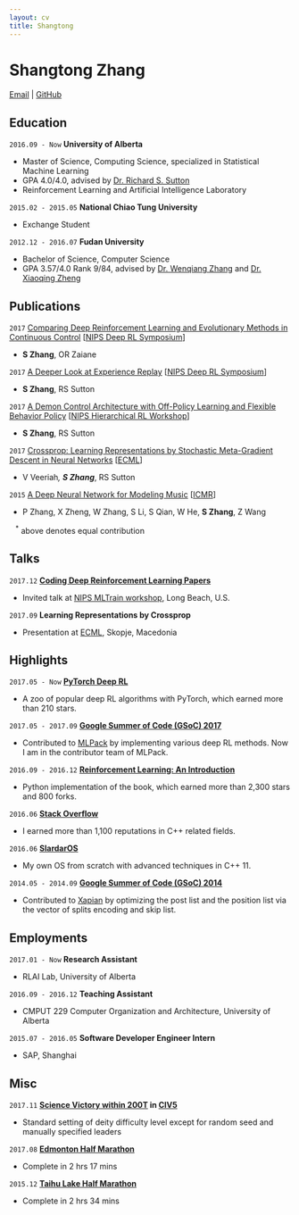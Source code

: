 ```yaml
---
layout: cv
title: Shangtong
---
```

# Shangtong Zhang 

<div id="webaddress">
<a href="mailto:zhangshangtong.cpp@gmail.com">Email</a>
| <a href="https://github.com/ShangtongZhang">GitHub</a>
</div>


## Education

`2016.09 - Now`
__University of Alberta__
- Master of Science, Computing Science, specialized in Statistical Machine Learning
- GPA 4.0/4.0, advised by [Dr. Richard S. Sutton](http://incompleteideas.net/sutton/)
- Reinforcement Learning and Artificial Intelligence Laboratory

`2015.02 - 2015.05`
__National Chiao Tung University__
- Exchange Student

`2012.12 - 2016.07`
__Fudan University__
- Bachelor of Science, Computer Science
- GPA 3.57/4.0 Rank 9/84, advised by [Dr. Wenqiang Zhang](http://www.cs.fudan.edu.cn/?page_id=2022) and [Dr. Xiaoqing Zheng](http://homepage.fudan.edu.cn/zhengxq/)

## Publications

`2017`
[Comparing Deep Reinforcement Learning and Evolutionary Methods in Continuous Control](https://arxiv.org/abs/1712.00006) [[NIPS Deep RL Symposium](https://sites.google.com/view/deeprl-symposium-nips2017)]
- __S Zhang__, OR Zaiane

`2017`
[A Deeper Look at Experience Replay](https://arxiv.org/abs/1712.01275) [[NIPS Deep RL Symposium](https://sites.google.com/view/deeprl-symposium-nips2017)]
- __S Zhang__, RS Sutton

`2017`
[A Demon Control Architecture with Off-Policy Learning and Flexible Behavior Policy](https://drive.google.com/file/d/1tV1Lw1fIsQTihSzSvBT206XX2_6UjiRB/view) [[NIPS Hierarchical RL Workshop](https://sites.google.com/view/hrlnips2017/home?authuser=0)]
- __S Zhang__, RS Sutton

`2017`
[Crossprop: Learning Representations by Stochastic Meta-Gradient Descent in Neural Networks](http://arxiv.org/abs/1612.02879) [[ECML](http://ecmlpkdd2017.ijs.si/)]
- V Veeriah<sup>*</sup>, __S Zhang__<sup>*</sup>, RS Sutton

`2015`
[A Deep Neural Network for Modeling Music](https://www.researchgate.net/publication/275347034_A_Deep_Neural_Network_for_Modeling_Music) [[ICMR](http://www.icmr2015.org/)]
- P Zhang, X Zheng, W Zhang, S Li, S Qian, W He, __S Zhang__, Z Wang

` ` 
<sup>*</sup> above denotes equal contribution

## Talks 

`2017.12` 
__[Coding Deep Reinforcement Learning Papers](https://www.dropbox.com/s/f05dz1k1ksa2bb6/mltrain-public.pdf?dl=0)__
- Invited talk at [NIPS MLTrain workshop](https://mltrain.cc/events/nips-highlights-learn-how-to-code-a-paper-with-state-of-the-art-frameworks/), Long Beach, U.S.

`2017.09` 
__Learning Representations by Crossprop__
- Presentation at [ECML](http://ecmlpkdd2017.ijs.si/), Skopje, Macedonia

## Highlights 

`2017.05 - Now`
__[PyTorch Deep RL](https://github.com/ShangtongZhang/DeepRL)__
- A zoo of popular deep RL algorithms with PyTorch, which earned more than 210 stars.

`2017.05 - 2017.09` 
__[Google Summer of Code (GSoC) 2017](https://summerofcode.withgoogle.com/archive/2017/projects/4800276775043072/)__
- Contributed to [MLPack](http://mlpack.org/) by implementing various deep RL methods. Now I am in the contributor team of MLPack.

`2016.09 - 2016.12`
__[Reinforcement Learning: An Introduction](https://github.com/ShangtongZhang/reinforcement-learning-an-introduction)__
- Python implementation of the book, which earned more than 2,300 stars and 800 forks.

`2016.06`
__[Stack Overflow](https://stackoverflow.com/users/3650053/t-ng)__
- I earned more than 1,100 reputations in C++ related fields.

`2016.06`
__[SlardarOS](https://github.com/ShangtongZhang/SlardarOS)__
- My own OS from scratch with advanced techniques in C++ 11.


`2014.05 - 2014.09`
__[Google Summer of Code (GSoC) 2014](https://www.google-melange.com/archive/gsoc/2014/orgs/xapian/projects/shangtongzhang.html)__
- Contributed to [Xapian](https://xapian.org/) by optimizing the post list and the position list via the vector of splits encoding and skip list.

## Employments

`2017.01 - Now`
__Research Assistant__
- RLAI Lab, University of Alberta

`2016.09 - 2016.12`
__Teaching Assistant__
- CMPUT 229 Computer Organization and Architecture, University of Alberta

`2015.07 - 2016.05`
__Software Developer Engineer Intern__
- SAP, Shanghai

## Misc

`2017.11`
__[Science Victory within 200T](https://tieba.baidu.com/p/5440852743?pid=115414082603&cid=0&red_tag=1704425195#115414082603) in [CIV5](http://www.civilization5.com/)__
- Standard setting of deity difficulty level except for random seed and manually specified leaders

`2017.08` 
__[Edmonton Half Marathon](http://www.edmontonmarathon.ca/)__
- Complete in 2 hrs 17 mins

`2015.12`
__[Taihu Lake Half Marathon](http://www.runsuzhou.com/)__
- Complete in 2 hrs 34 mins
